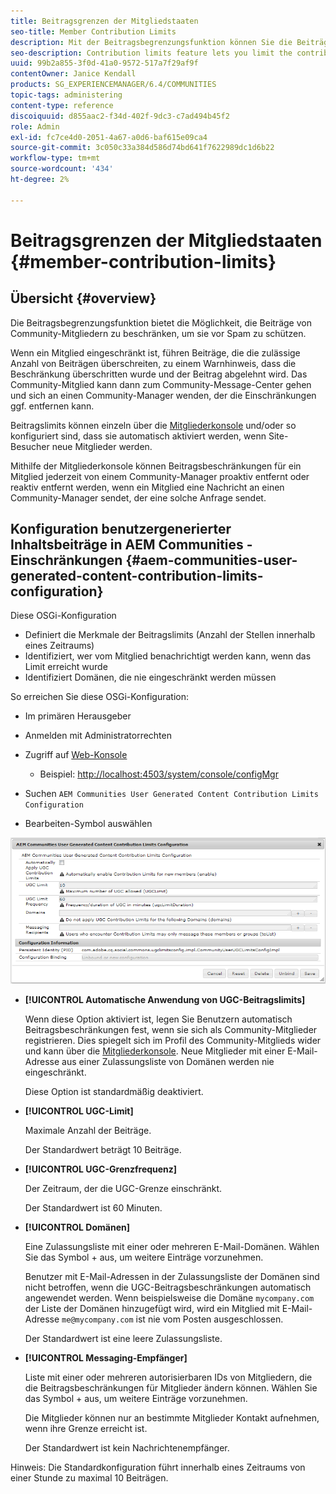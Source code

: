 ```yaml
---
title: Beitragsgrenzen der Mitgliedstaaten
seo-title: Member Contribution Limits
description: Mit der Beitragsbegrenzungsfunktion können Sie die Beiträge zum Schutz vor Spam einschränken
seo-description: Contribution limits feature lets you limit the contributions to protect against spam
uuid: 99b2a855-3f0d-41a0-9572-517a7f29af9f
contentOwner: Janice Kendall
products: SG_EXPERIENCEMANAGER/6.4/COMMUNITIES
topic-tags: administering
content-type: reference
discoiquuid: d855aac2-f34d-402f-9dc3-c7ad494b45f2
role: Admin
exl-id: fc7ce4d0-2051-4a67-a0d6-baf615e09ca4
source-git-commit: 3c050c33a384d586d74bd641f7622989dc1d6b22
workflow-type: tm+mt
source-wordcount: '434'
ht-degree: 2%

---
```


# Beitragsgrenzen der Mitgliedstaaten {#member-contribution-limits}

## Übersicht {#overview}

Die Beitragsbegrenzungsfunktion bietet die Möglichkeit, die Beiträge von Community-Mitgliedern zu beschränken, um sie vor Spam zu schützen.

Wenn ein Mitglied eingeschränkt ist, führen Beiträge, die die zulässige Anzahl von Beiträgen überschreiten, zu einem Warnhinweis, dass die Beschränkung überschritten wurde und der Beitrag abgelehnt wird. Das Community-Mitglied kann dann zum Community-Message-Center gehen und sich an einen Community-Manager wenden, der die Einschränkungen ggf. entfernen kann.

Beitragslimits können einzeln über die [Mitgliederkonsole](members.md) und/oder so konfiguriert sind, dass sie automatisch aktiviert werden, wenn Site-Besucher neue Mitglieder werden.

Mithilfe der Mitgliederkonsole können Beitragsbeschränkungen für ein Mitglied jederzeit von einem Community-Manager proaktiv entfernt oder reaktiv entfernt werden, wenn ein Mitglied eine Nachricht an einen Community-Manager sendet, der eine solche Anfrage sendet.

## Konfiguration benutzergenerierter Inhaltsbeiträge in AEM Communities - Einschränkungen {#aem-communities-user-generated-content-contribution-limits-configuration}

Diese OSGi-Konfiguration

* Definiert die Merkmale der Beitragslimits (Anzahl der Stellen innerhalb eines Zeitraums)
* Identifiziert, wer vom Mitglied benachrichtigt werden kann, wenn das Limit erreicht wurde
* Identifiziert Domänen, die nie eingeschränkt werden müssen

So erreichen Sie diese OSGi-Konfiguration:

* Im primären Herausgeber
* Anmelden mit Administratorrechten
* Zugriff auf [Web-Konsole](../../help/sites-deploying/configuring-osgi.md)

   * Beispiel: [http://localhost:4503/system/console/configMgr](http://localhost:4503/system/console/configMgr)

* Suchen `AEM Communities User Generated Content Contribution Limits Configuration`
* Bearbeiten-Symbol auswählen

![chlimage_1-127](assets/chlimage_1-127.png)

* **[!UICONTROL Automatische Anwendung von UGC-Beitragslimits]**

   Wenn diese Option aktiviert ist, legen Sie Benutzern automatisch Beitragsbeschränkungen fest, wenn sie sich als Community-Mitglieder registrieren. Dies spiegelt sich im Profil des Community-Mitglieds wider und kann über die [Mitgliederkonsole](members.md). Neue Mitglieder mit einer E-Mail-Adresse aus einer Zulassungsliste von Domänen werden nie eingeschränkt.

   Diese Option ist standardmäßig deaktiviert.

* **[!UICONTROL UGC-Limit]**

   Maximale Anzahl der Beiträge.

   Der Standardwert beträgt 10 Beiträge.

* **[!UICONTROL UGC-Grenzfrequenz]**

   Der Zeitraum, der die UGC-Grenze einschränkt.

   Der Standardwert ist 60 Minuten.

* **[!UICONTROL Domänen]**

   Eine Zulassungsliste mit einer oder mehreren E-Mail-Domänen. Wählen Sie das Symbol + aus, um weitere Einträge vorzunehmen.

   Benutzer mit E-Mail-Adressen in der Zulassungsliste der Domänen sind nicht betroffen, wenn die UGC-Beitragsbeschränkungen automatisch angewendet werden. Wenn beispielsweise die Domäne `mycompany.com` der Liste der Domänen hinzugefügt wird, wird ein Mitglied mit E-Mail-Adresse `me@mycompany.com` ist nie vom Posten ausgeschlossen.

   Der Standardwert ist eine leere Zulassungsliste.

* **[!UICONTROL Messaging-Empfänger]**

   Liste mit einer oder mehreren autorisierbaren IDs von Mitgliedern, die die Beitragsbeschränkungen für Mitglieder ändern können. Wählen Sie das Symbol + aus, um weitere Einträge vorzunehmen.

   Die Mitglieder können nur an bestimmte Mitglieder Kontakt aufnehmen, wenn ihre Grenze erreicht ist.

   Der Standardwert ist kein Nachrichtenempfänger.

Hinweis: Die Standardkonfiguration führt innerhalb eines Zeitraums von einer Stunde zu maximal 10 Beiträgen.
